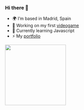 ### Hi there 👋
- 🌍 I’m based in Madrid, Spain
- 🔭 Working on my first <a href="https://cimaproductions.es" target="_blank">videogame</a>
- 🧠 Currently learning Javascript
- ⚡ My <a href="https://mariolopez.website" target="_blank">portfolio</a>

<img src="https://media.giphy.com/media/V0UEJj238kF9Mc9Xsr/giphy.gif" width="200" />
